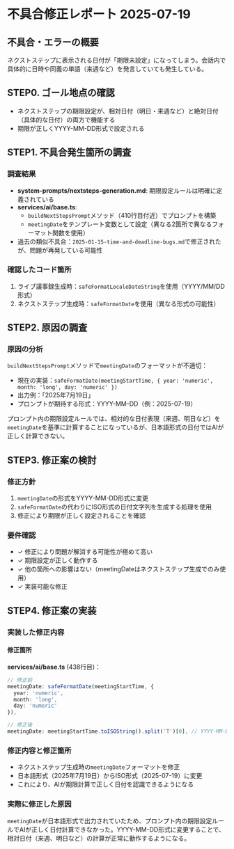 # 不具合修正レポート 2025-07-19

## 不具合・エラーの概要
ネクストステップに表示される日付が「期限未設定」になってしまう。会話内で具体的に日時や同義の単語（来週など）を発言していても発生している。

## STEP0. ゴール地点の確認
- ネクストステップの期限設定が、相対日付（明日・来週など）と絶対日付（具体的な日付）の両方で機能する
- 期限が正しくYYYY-MM-DD形式で設定される

## STEP1. 不具合発生箇所の調査

### 調査結果
- **system-prompts/nextsteps-generation.md**: 期限設定ルールは明確に定義されている
- **services/ai/base.ts**: 
  - `buildNextStepsPrompt`メソッド（410行目付近）でプロンプトを構築
  - `meetingDate`をテンプレート変数として設定（異なる2箇所で異なるフォーマット関数を使用）
- 過去の類似不具合：`2025-01-15-time-and-deadline-bugs.md`で修正されたが、問題が再発している可能性

### 確認したコード箇所
1. ライブ議事録生成時：`safeFormatLocaleDateString`を使用（YYYY/MM/DD形式）
2. ネクストステップ生成時：`safeFormatDate`を使用（異なる形式の可能性）

## STEP2. 原因の調査

### 原因の分析
`buildNextStepsPrompt`メソッドで`meetingDate`のフォーマットが不適切：
- 現在の実装：`safeFormatDate(meetingStartTime, { year: 'numeric', month: 'long', day: 'numeric' })`
- 出力例：「2025年7月19日」
- プロンプトが期待する形式：YYYY-MM-DD（例：2025-07-19）

プロンプト内の期限設定ルールでは、相対的な日付表現（来週、明日など）を`meetingDate`を基準に計算することになっているが、日本語形式の日付ではAIが正しく計算できない。

## STEP3. 修正案の検討

### 修正方針
1. `meetingDate`の形式をYYYY-MM-DD形式に変更
2. `safeFormatDate`の代わりにISO形式の日付文字列を生成する処理を使用
3. 修正により期限が正しく設定されることを確認

### 要件確認
- ✓ 修正により問題が解消する可能性が極めて高い
- ✓ 期限設定が正しく動作する
- ✓ 他の箇所への影響はない（meetingDateはネクストステップ生成でのみ使用）
- ✓ 実装可能な修正

## STEP4. 修正案の実装

### 実装した修正内容

#### 修正箇所
**services/ai/base.ts** (438行目)：
```typescript
// 修正前
meetingDate: safeFormatDate(meetingStartTime, { 
  year: 'numeric', 
  month: 'long', 
  day: 'numeric' 
}),

// 修正後
meetingDate: meetingStartTime.toISOString().split('T')[0], // YYYY-MM-DD形式
```

### 修正内容と修正箇所
- ネクストステップ生成時の`meetingDate`フォーマットを修正
- 日本語形式（2025年7月19日）からISO形式（2025-07-19）に変更
- これにより、AIが期限計算で正しく日付を認識できるようになる

### 実際に修正した原因
`meetingDate`が日本語形式で出力されていたため、プロンプト内の期限設定ルールでAIが正しく日付計算できなかった。YYYY-MM-DD形式に変更することで、相対日付（来週、明日など）の計算が正常に動作するようになる。